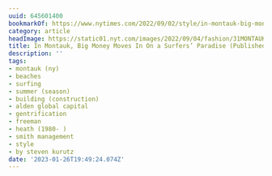 ```yaml
---
uuid: 645601400
bookmarkOf: https://www.nytimes.com/2022/09/02/style/in-montauk-big-money-moves-in-on-a-surfers-paradise.html
category: article
headImage: https://static01.nyt.com/images/2022/09/04/fashion/31MONTAUK1/31MONTAUK1-largeHorizontalJumbo.jpg?year=2022&h=683&w=1024&s=16b1a51d52262c820b5615c5fe0e674e63aff26cf0836e62762a76279ec4d8ed&k=ZQJBKqZ0VN
title: In Montauk, Big Money Moves In On a Surfers’ Paradise (Published 2022)
description: ''
tags:
- montauk (ny)
- beaches
- surfing
- summer (season)
- building (construction)
- alden global capital
- gentrification
- freeman
- heath (1980- )
- smith management
- style
- by steven kurutz
date: '2023-01-26T19:49:24.074Z'
---
```




